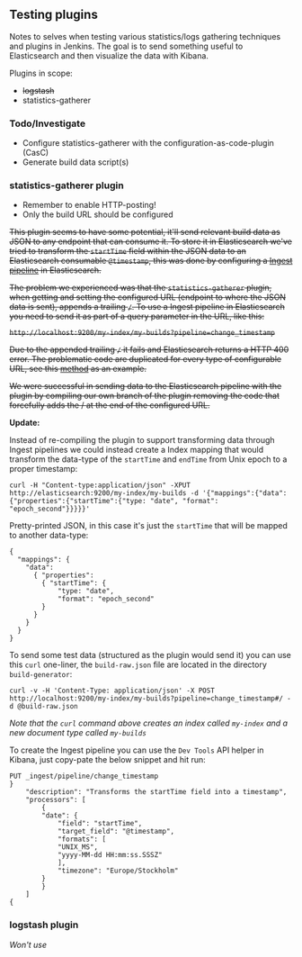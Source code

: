 ## Testing plugins

Notes to selves when testing various statistics/logs gathering techniques and plugins in Jenkins. The goal is to send something useful to Elasticsearch and then visualize the data with Kibana.

Plugins in scope:
* ~~logstash~~
* statistics-gatherer

### Todo/Investigate

* Configure statistics-gatherer with the configuration-as-code-plugin (CasC)
* Generate build data script(s)

### statistics-gatherer plugin

* Remember to enable HTTP-posting!
* Only the build URL should be configured

~~This plugin seems to have some potential, it'll send relevant build data as JSON to any endpoint that can consume it. To store it in Elasticsearch we've tried to transform the `startTime` field within the JSON data to an Elasticsearch consumable `@timestamp`, this was done by configuring a [Ingest pipeline](https://www.elastic.co/guide/en/elasticsearch/reference/master/ingest.html) in Elasticsearch.~~

~~The problem we experienced was that the `statistics-gatherer` plugin, when getting and setting the configured URL (endpoint to where the JSON data is sent), appends a trailing `/`. To use a Ingest pipeline in Elasticsearch you need to send it as part of a query parameter in the URL, like this:~~

~~`http://localhost:9200/my-index/my-builds?pipeline=change_timestamp`~~

~~Due to the appended trailing `/` it fails and Elasticsearch returns a HTTP 400 error. The problematic code are duplicated for every type of configurable URL, see this [method](https://github.com/jenkinsci/statistics-gatherer-plugin/blob/6839943fa6df8c716c2ac4f686fe67aadc37dbf8/src/main/java/org/jenkins/plugins/statistics/gatherer/StatisticsConfiguration.java#L111) as an example.~~

~~We were successful in sending data to the Elasticsearch pipeline with the plugin by compiling our own branch of the plugin removing the code that forcefully adds the / at the end of the configured URL.~~

**Update:**

Instead of re-compiling the plugin to support transforming data through Ingest pipelines we could instead create a Index mapping that would transform the data-type of the `startTime` and `endTime` from Unix epoch to a proper timestamp:

```
curl -H "Content-type:application/json" -XPUT http://elasticsearch:9200/my-index/my-builds -d '{"mappings":{"data":{"properties":{"startTime":{"type: "date", "format": "epoch_second"}}}}}'
```

Pretty-printed JSON, in this case it's just the `startTime` that will be mapped to another data-type:
```
{ 
  "mappings": { 
    "data":
      { "properties": 
        { "startTime": { 
            "type: "date", 
            "format": "epoch_second"
        }
      }
    }
  }
}
```

To send some test data (structured as the plugin would send it) you can use this `curl` one-liner, the `build-raw.json` file are located in the directory `build-generator`:

`curl -v -H 'Content-Type: application/json' -X POST http://localhost:9200/my-index/my-builds?pipeline=change_timestamp#/ -d @build-raw.json`

_Note that the `curl` command above creates an index called `my-index` and a new document type called `my-builds`_

To create the Ingest pipeline you can use the `Dev Tools` API helper in Kibana, just copy-pate the below snippet and hit run:

```
PUT _ingest/pipeline/change_timestamp
}
    "description": "Transforms the startTime field into a timestamp",
    "processors": [
        {
        "date": {
            "field": "startTime",
            "target_field": "@timestamp",
            "formats": [
            "UNIX_MS",
            "yyyy-MM-dd HH:mm:ss.SSSZ"
            ],
            "timezone": "Europe/Stockholm"
        }
        }
    ]
{
```

### logstash plugin

_Won't use_
